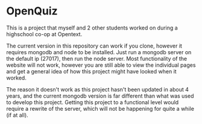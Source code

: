 # OpenQuiz

This is a project that myself and 2 other students worked on during a highschool co-op at Opentext.

The current version in this repository can work if you clone, however it requires mongodb and node to be installed.
Just run a mongodb server on the default ip (27017), then run the node server. Most functionality of the website will not work, 
however you are still able to view the individual pages and get a general idea of how this project might have looked when it worked.

The reason it doesn't work as this project hasn't been updated in about 4 years, and the current mongodb version is far different than 
what was used to develop this project. Getting this project to a functional level would require a rewrite of the server, which will not be
 happening for quite a while (if at all).

